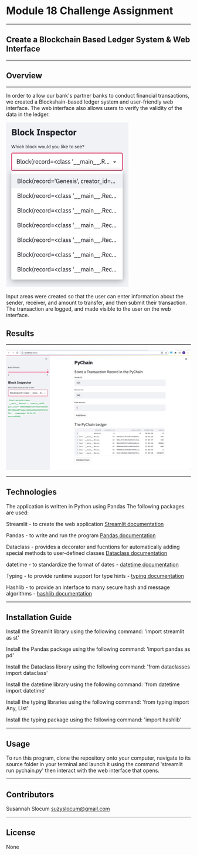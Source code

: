# Module 18 Challenge Assignment 
---

## Create a Blockchain Based Ledger System & Web Interface
---

## Overview 
---
  In order to allow our bank's partner banks to conduct financial transactions, we created a Blockshain-based ledger system and user-friendly web interface. The web interface also allows users to verify the validity of the data in the ledger.
  
  ![block_inspector](/Images/block_inspector.jpg)

  Input areas were created so that the user can enter information about the sender, receiver, and amount to transfer, and then submit their transaction. The transaction are logged, and made visible to the user on the web interface.
  
## Results
---

  ![streamlit](/Images/streamlit.jpg)

---

## Technologies

The application is written in Python using Pandas
The following packages are used:

Streamlit - to create the web application [Streamlit documentation](https://docs.streamlit.io/en/stable/)

Pandas - to write and run the program [Pandas documentation](https://pandas.pydata.org/docs/)

Dataclass - provides a decorator and fucntions for automatically adding special methods to user-defined classes [Dataclass documentation](https://docs.python.org/3/library/dataclasses.html)

datetime - to standardize the format of dates - [datetime documentation](https://docs.python.org/3/library/datetime.html)

Typing - to provide runtime support for type hints - [typing documentation](https://docs.python.org/3/library/typing.html#)

Hashlib - to provide an interface to many secure hash and message algorithms - [hashlib documentation](https://docs.python.org/3/library/hashlib.html)


---

## Installation Guide

Install the Streamlit library using the following command: 'import streamlit as st'

Install the Pandas package using the following command: 'import pandas as pd'

Install the Dataclass library using the following command: 'from dataclasses import dataclass'

Install the datetime library using the following command: 'from datetime import datetime'

Install the typing libraries using the following command: 'from typing import Any, List'

Install the typing package using the following command: 'import hashlib'


--- 

## Usage

To run this program, clone the repository onto your computer, navigate to its source folder in your terminal and launch it using the command 'streamlit run pychain.py' then interact with the web interface that opens.

---

## Contributors
Susannah Slocum 
suzyslocum@gmail.com

---

## License

None

